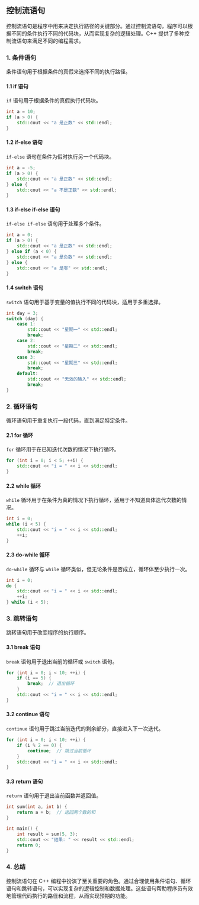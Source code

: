 ## 控制流语句

控制流语句是程序中用来决定执行路径的关键部分。通过控制流语句，程序可以根据不同的条件执行不同的代码块，从而实现复杂的逻辑处理。C++ 提供了多种控制流语句来满足不同的编程需求。

### 1. **条件语句**

条件语句用于根据条件的真假来选择不同的执行路径。

#### 1.1 **if 语句**

`if` 语句用于根据条件的真假执行代码块。

```cpp
int a = 10;
if (a > 0) {
    std::cout << "a 是正数" << std::endl;
}
```

#### 1.2 **if-else 语句**

`if-else` 语句在条件为假时执行另一个代码块。

```cpp
int a = -5;
if (a > 0) {
    std::cout << "a 是正数" << std::endl;
} else {
    std::cout << "a 不是正数" << std::endl;
}
```

#### 1.3 **if-else if-else 语句**

`if-else if-else` 语句用于处理多个条件。

```cpp
int a = 0;
if (a > 0) {
    std::cout << "a 是正数" << std::endl;
} else if (a < 0) {
    std::cout << "a 是负数" << std::endl;
} else {
    std::cout << "a 是零" << std::endl;
}
```

#### 1.4 **switch 语句**

`switch` 语句用于基于变量的值执行不同的代码块，适用于多重选择。

```cpp
int day = 3;
switch (day) {
    case 1:
        std::cout << "星期一" << std::endl;
        break;
    case 2:
        std::cout << "星期二" << std::endl;
        break;
    case 3:
        std::cout << "星期三" << std::endl;
        break;
    default:
        std::cout << "无效的输入" << std::endl;
        break;
}
```

### 2. **循环语句**

循环语句用于重复执行一段代码，直到满足特定条件。

#### 2.1 **for 循环**

`for` 循环用于在已知迭代次数的情况下执行循环。

```cpp
for (int i = 0; i < 5; ++i) {
    std::cout << "i = " << i << std::endl;
}
```

#### 2.2 **while 循环**

`while` 循环用于在条件为真的情况下执行循环，适用于不知道具体迭代次数的情况。

```cpp
int i = 0;
while (i < 5) {
    std::cout << "i = " << i << std::endl;
    ++i;
}
```

#### 2.3 **do-while 循环**

`do-while` 循环与 `while` 循环类似，但无论条件是否成立，循环体至少执行一次。

```cpp
int i = 0;
do {
    std::cout << "i = " << i << std::endl;
    ++i;
} while (i < 5);
```

### 3. **跳转语句**

跳转语句用于改变程序的执行顺序。

#### 3.1 **break 语句**

`break` 语句用于退出当前的循环或 `switch` 语句。

```cpp
for (int i = 0; i < 10; ++i) {
    if (i == 5) {
        break;  // 退出循环
    }
    std::cout << "i = " << i << std::endl;
}
```

#### 3.2 **continue 语句**

`continue` 语句用于跳过当前迭代的剩余部分，直接进入下一次迭代。

```cpp
for (int i = 0; i < 10; ++i) {
    if (i % 2 == 0) {
        continue;  // 跳过当前循环
    }
    std::cout << "i = " << i << std::endl;
}
```

#### 3.3 **return 语句**

`return` 语句用于退出当前函数并返回值。

```cpp
int sum(int a, int b) {
    return a + b;  // 返回两个数的和
}

int main() {
    int result = sum(5, 3);
    std::cout << "结果: " << result << std::endl;
    return 0;
}
```

### 4. **总结**

控制流语句在 C++ 编程中扮演了至关重要的角色。通过合理使用条件语句、循环语句和跳转语句，可以实现复杂的逻辑控制和数据处理。这些语句帮助程序员有效地管理代码执行的路径和流程，从而实现预期的功能。
